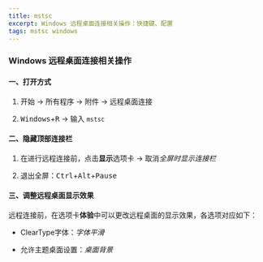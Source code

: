 ```yaml
---
title: mstsc
excerpt: Windows 远程桌面连接相关操作：快捷键、配置
tags: mstsc windows
---
```


### Windows 远程桌面连接相关操作

#### 一、打开方式

1. 开始 -> 所有程序 -> 附件 -> 远程桌面连接

2. <kbd>Windows</kbd>+<kbd>R</kbd> -> 输入 `mstsc`


#### 二、隐藏顶部连接栏

1. 在进行远程连接前，点击**显示**选项卡 -> 取消*全屏时显示连接栏*

2. 退出全屏：<kbd>Ctrl</kbd>+<kbd>Alt</kbd>+<kbd>Pause</kbd>


#### 三、调整远程桌面显示效果

远程连接前，在选项卡**体验**中可以更改远程桌面的显示效果，各选项对应如下：

- ClearType字体：*字体平滑*

- 允许主题桌面设置：*桌面背景*
